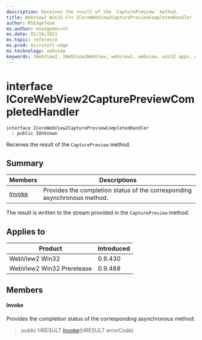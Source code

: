 ```yaml
---
description: Receives the result of the `CapturePreview` method.
title: WebView2 Win32 C++ ICoreWebView2CapturePreviewCompletedHandler
author: MSEdgeTeam
ms.author: msedgedevrel
ms.date: 02/10/2021
ms.topic: reference
ms.prod: microsoft-edge
ms.technology: webview
keywords: IWebView2, IWebView2WebView, webview2, webview, win32 apps, win32, edge, ICoreWebView2, ICoreWebView2Controller, browser control, edge html, ICoreWebView2CapturePreviewCompletedHandler
---
```


# interface ICoreWebView2CapturePreviewCompletedHandler

```
interface ICoreWebView2CapturePreviewCompletedHandler
  : public IUnknown
```

Receives the result of the `CapturePreview` method.

## Summary

 Members                        | Descriptions
--------------------------------|---------------------------------------------
[Invoke](#invoke) | Provides the completion status of the corresponding asynchronous method.

The result is written to the stream provided in the `CapturePreview` method.

## Applies to

Product                         | Introduced
--------------------------------|---------------------------------------------
WebView2 Win32            |    0.9.430
WebView2 Win32 Prerelease |    0.9.488

## Members

#### Invoke

Provides the completion status of the corresponding asynchronous method.

> public HRESULT [Invoke](#invoke)(HRESULT errorCode)

